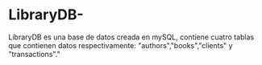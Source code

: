 # LibraryDB-
LibraryDB es una base de datos creada en mySQL, contiene  cuatro tablas que contienen datos respectivamente: "authors","books","clients" y "transactions"."
